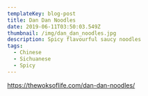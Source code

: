 ```yaml
---
templateKey: blog-post
title: Dan Dan Noodles
date: 2019-06-11T03:50:03.549Z
thumbnail: /img/dan_dan_noodles.jpg
description: Spicy flavourful saucy noodles
tags:
  - Chinese
  - Sichuanese
  - Spicy
---
```

https://thewoksoflife.com/dan-dan-noodles/
